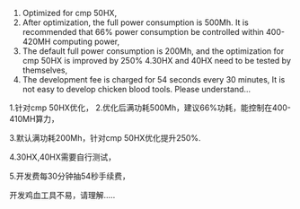 1. Optimized for cmp 50HX,
2. After optimization, the full power consumption is 500Mh. It is recommended that 66% power consumption be controlled within 400-420MH computing power,
3. The default full power consumption is 200Mh, and the optimization for cmp 50HX is improved by 250%
4.30HX and 40HX need to be tested by themselves,
5. The development fee is charged for 54 seconds every 30 minutes,
It is not easy to develop chicken blood tools. Please understand...

1.针对cmp 50HX优化，
2.优化后满功耗500Mh，建议66%功耗，能控制在400-410MH算力，

3.默认满功耗200Mh，针对cmp 50HX优化提升250%.

4.30HX,40HX需要自行测试，

5.开发费每30分钟抽54秒手续费，

  开发鸡血工具不易，请理解.....

